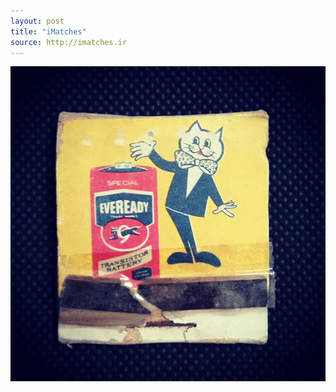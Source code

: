 ```yaml
---
layout: post
title: "iMatches"
source: http://imatches.ir
---
```


<img src="../assets/img/matches/matches-33.jpg">